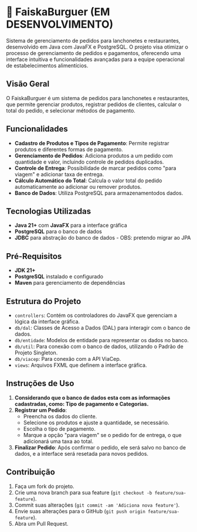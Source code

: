# 🍔 FaiskaBurguer (EM DESENVOLVIMENTO)

Sistema de gerenciamento de pedidos para lanchonetes e restaurantes, desenvolvido em Java com JavaFX e PostgreSQL. O projeto visa otimizar o processo de gerenciamento de pedidos e pagamentos, oferecendo uma interface intuitiva e funcionalidades avançadas para a equipe operacional de estabelecimentos alimentícios.

## Visão Geral

O FaiskaBurguer é um sistema de pedidos para lanchonetes e restaurantes, que permite gerenciar produtos, registrar pedidos de clientes, calcular o total do pedido, e selecionar métodos de pagamento.

## Funcionalidades

- **Cadastro de Produtos e Tipos de Pagamento**: Permite registrar produtos e diferentes formas de pagamento.
- **Gerenciamento de Pedidos**: Adiciona produtos a um pedido com quantidade e valor, incluindo controle de pedidos duplicados.
- **Controle de Entrega**: Possibilidade de marcar pedidos como "para viagem" e adicionar taxa de entrega.
- **Cálculo Automático do Total**: Calcula o valor total do pedido automaticamente ao adicionar ou remover produtos.
- **Banco de Dados**: Utiliza PostgreSQL para armazenamentodos dados.
  
## Tecnologias Utilizadas

- **Java 21+** com **JavaFX** para a interface gráfica
- **PostgreSQL** para o banco de dados
- **JDBC** para abstração do banco de dados - OBS: pretendo migrar ao JPA

## Pré-Requisitos

- **JDK 21+**
- **PostgreSQL** instalado e configurado
- **Maven** para gerenciamento de dependências

## Estrutura do Projeto

- `controllers`: Contém os controladores do JavaFX que gerenciam a lógica da interface gráfica.
- `db/dal`: Classes de Acesso a Dados (DAL) para interagir com o banco de dados.
- `db/entidade`: Modelos de entidade para representar os dados no banco.
- `db/util`: Para conexão com o banco de dados, utilizando o Padrão de Projeto Singleton.
- `db/viacep`: Para conexão com a API ViaCep.
- `views`: Arquivos FXML que definem a interface gráfica.

## Instruções de Uso

1. **Considerando que o banco de dados esta com as informações cadastradas, como: Tipo de pagamento e Categorias.**
2. **Registrar um Pedido**:
   - Preencha os dados do cliente.
   - Selecione os produtos e ajuste a quantidade, se necessário.
   - Escolha o tipo de pagamento.
   - Marque a opção "para viagem" se o pedido for de entrega, o que adicionará uma taxa ao total.
3. **Finalizar Pedido**: Após confirmar o pedido, ele será salvo no banco de dados, e a interface será resetada para novos pedidos.

## Contribuição

1. Faça um fork do projeto.
2. Crie uma nova branch para sua feature (`git checkout -b feature/sua-feature`).
3. Commit suas alterações (`git commit -am 'Adiciona nova feature'`).
4. Envie suas alterações para o GitHub (`git push origin feature/sua-feature`).
5. Abra um Pull Request.
